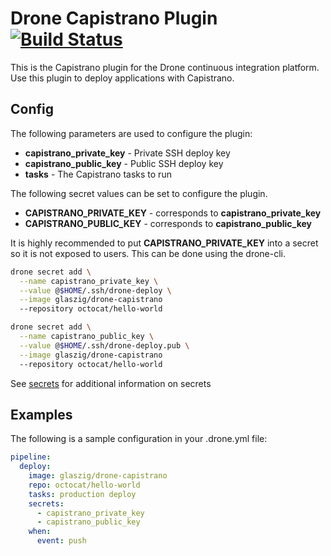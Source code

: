 # Drone Capistrano Plugin [![Build Status](https://travis-ci.org/glaszig/drone-capistrano.svg?branch=master)](https://travis-ci.org/glaszig/drone-capistrano)

This is the Capistrano plugin for the Drone continuous integration platform.
Use this plugin to deploy applications with Capistrano.

## Config

The following parameters are used to configure the plugin:

* **capistrano_private_key** - Private SSH deploy key
* **capistrano_public_key** - Public SSH deploy key
* **tasks** - The Capistrano tasks to run

The following secret values can be set to configure the plugin.

* **CAPISTRANO_PRIVATE_KEY** - corresponds to **capistrano_private_key**
* **CAPISTRANO_PUBLIC_KEY** - corresponds to **capistrano_public_key**

It is highly recommended to put **CAPISTRANO_PRIVATE_KEY** into a secret so
it is not exposed to users. This can be done using the drone-cli.

```bash
drone secret add \
  --name capistrano_private_key \
  --value @$HOME/.ssh/drone-deploy \
  --image glaszig/drone-capistrano
  --repository octocat/hello-world

drone secret add \
  --name capistrano_public_key \
  --value @$HOME/.ssh/drone-deploy.pub \
  --image glaszig/drone-capistrano
  --repository octocat/hello-world
```

See [secrets](http://docs.drone.io/manage-secrets/) for additional
information on secrets

## Examples

The following is a sample configuration in your .drone.yml file:

```yaml
pipeline:
  deploy:
    image: glaszig/drone-capistrano
    repo: octocat/hello-world
    tasks: production deploy
    secrets:
      - capistrano_private_key
      - capistrano_public_key
    when:
      event: push
```
